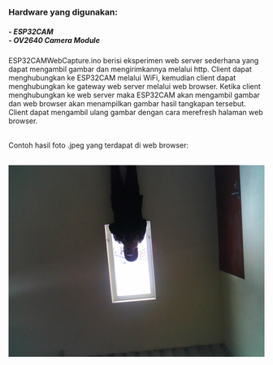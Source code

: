 <h3>
  Hardware yang digunakan:
  <h5>
    - ESP32CAM
    <br>
    - OV2640 Camera Module
  </h5>
  
  ESP32CAMWebCapture.ino berisi eksperimen web server sederhana yang dapat mengambil gambar dan mengirimkannya melalui http. Client dapat menghubungkan ke ESP32CAM melalui WiFi, kemudian client dapat menghubungkan ke gateway web server melalui web browser. Ketika client menghubungkan ke web server maka ESP32CAM akan mengambil gambar dan web browser akan menampilkan gambar hasil tangkapan tersebut. Client dapat mengambil ulang gambar dengan cara merefresh halaman web browser.
  
  <br>
  Contoh hasil foto .jpeg yang terdapat di web browser:
</h3>
<br>
<br>

![alt text](https://github.com/jehe22/Arduino-Programming/blob/main/ESP32CAMWebCapture/download.jpeg?raw=true)
